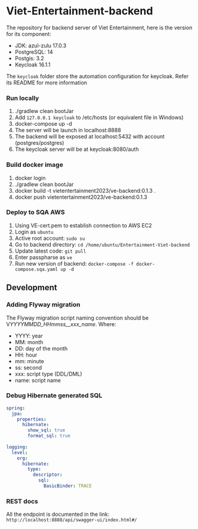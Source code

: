 # Viet-Entertainment-backend

The repository for backend server of Viet Entertainment, here is the version for its component:
  - JDK: azul-zulu 17.0.3
  - PostgreSQL: 14
  - Postgis: 3.2
  - Keycloak 16.1.1 

The `keycloak` folder store the automation configuration for keycloak. Refer its README for more information

### Run locally
1. ./gradlew clean bootJar 
2. Add `127.0.0.1 keycloak` to /etc/hosts (or equivalent file in Windows)
3. docker-compose up -d
4. The server will be launch in localhost:8888
5. The backend will be exposed at localhost:5432 with account (postgres/postgres)
6. The keycloak server will be at keycloak:8080/auth

### Build docker image
1. docker login
2. ./gradlew clean bootJar
3. docker build -t vietentertainment2023/ve-backend:0.1.3 .
4. docker push vietentertainment2023/ve-backend:0.1.3

### Deploy to SQA AWS
1. Using VE-cert.pem to establish connection to AWS EC2
2. Login as `ubuntu`
3. Active root account: `sudo su`
4. Go to backend directory: `cd /home/ubuntu/Entertainment-Viet-backend`
5. Update latest code: `git pull`
6. Enter passpharse as `ve`
7. Run new version of backend: `docker-compose -f docker-compose.sqa.yaml up -d`

## Development ##

### Adding Flyway migration ### 
The Flyway migration script naming convention should be V*YYYYMMDD_HHmmss__xxx_name*.
Where:
  - YYYY: year
  - MM: month
  - DD: day of the month
  - HH: hour 
  - mm: minute 
  - ss: second
  - xxx: script type (DDL/DML)
  - name: script name

### Debug Hibernate generated SQL 
```yaml
spring:
  jpa:
    properties:
      hibernate:
        show_sql: true    
        format_sql: true   
        
logging:
  level:
    org:
      hibernate:
        type:
          descriptor:
            sql:
              BasicBinder: TRACE
```

### REST docs ###
All the endpoint is documented in the link: `http://localhost:8888/api/swagger-ui/index.html#/`